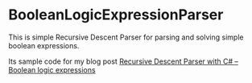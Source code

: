 BooleanLogicExpressionParser
============================

This is simple Recursive Descent Parser for parsing and solving simple boolean expressions.

Its sample code for my blog post [Recursive Descent Parser with C# – Boolean logic expressions](http://blog.roboblob.com/2014/12/14/recursive-descent-parser-with-csharp-boolean-logic-expressions/)
